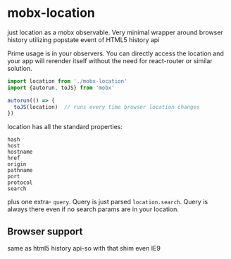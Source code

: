 # mobx-location
just location as a mobx observable. Very minimal wrapper around browser history utilizing popstate event of HTML5 history api

Prime usage is in your observers. You can directly access the location and your app will rerender itself without the need for react-router or similar solution.

```javascript
import location from './mobx-location'
import {autorun, toJS} from 'mobx'

autorun(() => {
  toJS(location)  // runs every time browser location changes
})
```

location has all the standard properties:
```
hash
host
hostname
href
origin
pathname
port
protocol
search
```

plus one extra- `query`. Query is just parsed `location.search`. Query is always there even if no search params are in your location.


## Browser support

same as html5 history api-so with that shim even IE9